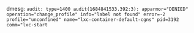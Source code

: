 dmesg:
`audit: type=1400 audit(1684841533.392:3): apparmor="DENIED" operation="change_profile" info="label not found" error=-2 profile="unconfined" name="lxc-container-default-cgns" pid=3192 comm="lxc-start`